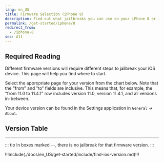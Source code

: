 ```yaml
---
lang: en_US
title: Firmware Selection (iPhone 8)
description: Find out what jailbreaks you can use on your iPhone 8 or iPhone 8 Plus
permalink: /get-started/iphone/8
redirect_from:
  - /iphone-8
soc: A11
---
```


## Required Reading

Different firmware versions will require different steps to jailbreak your iOS device. This page will help you find where to start.

Select the appropriate page for your version from the chart below. Note that the "from" and "to" fields are inclusive. This means that, for example, the "from 11.0 to 11.4.1" row includes version 11.0, version 11.4.1, and all versions in-between.

Your device version can be found in the Settings application in `General` -> `About`.

## Version Table

<versionTable soc="11" :minVer="[11,0,0]"/>

---

::: tip
In boxes marked `--`, there is no jailbreak for that firmware version.
:::

!!!include(./docs/en_US/get-started/include/find-ios-version.md)!!!